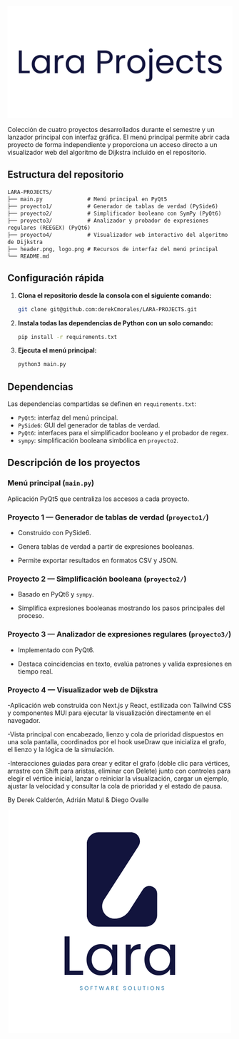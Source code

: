 ![header](header.png)

Colección de cuatro proyectos desarrollados durante el semestre y un lanzador
principal con interfaz gráfica. El menú principal permite abrir cada proyecto
de forma independiente y proporciona un acceso directo a un visualizador web
del algoritmo de Dijkstra incluido en el repositorio.

## Estructura del repositorio

```
LARA-PROJECTS/
├── main.py              # Menú principal en PyQt5
├── proyecto1/           # Generador de tablas de verdad (PySide6)
├── proyecto2/           # Simplificador booleano con SymPy (PyQt6)
├── proyecto3/           # Analizador y probador de expresiones regulares (REEGEX) (PyQt6)
├── proyecto4/           # Visualizador web interactivo del algoritmo de Dijkstra
├── header.png, logo.png # Recursos de interfaz del menú principal
└── README.md
```

## Configuración rápida

1. **Clona el repositorio desde la consola con el siguiente comando:**

   ```bash
   git clone git@github.com:derekCmorales/LARA-PROJECTS.git
   ```

2. **Instala todas las dependencias de Python con un solo comando:**

   ```bash
   pip install -r requirements.txt
   ```

3. **Ejecuta el menú principal:**

   ```bash
   python3 main.py
   ```

## Dependencias

Las dependencias compartidas se definen en `requirements.txt`:

- `PyQt5`: interfaz del menú principal.
- `PySide6`: GUI del generador de tablas de verdad.
- `PyQt6`: interfaces para el simplificador booleano y el probador de regex.
- `sympy`: simplificación booleana simbólica en `proyecto2`.

## Descripción de los proyectos

### Menú principal (`main.py`)

Aplicación PyQt5 que centraliza los accesos a cada proyecto.

### Proyecto 1 — Generador de tablas de verdad (`proyecto1/`)

- Construido con PySide6.

- Genera tablas de verdad a partir de expresiones booleanas.

- Permite exportar resultados en formatos CSV y JSON.

### Proyecto 2 — Simplificación booleana (`proyecto2/`)

- Basado en PyQt6 y `sympy`.

- Simplifica expresiones booleanas mostrando los pasos principales del proceso.

### Proyecto 3 — Analizador de expresiones regulares (`proyecto3/`)

- Implementado con PyQt6.

- Destaca coincidencias en texto, evalúa patrones y valida expresiones en
  tiempo real.

### Proyecto 4 — Visualizador web de Dijkstra

-Aplicación web construida con Next.js y React, estilizada con Tailwind CSS y componentes MUI para ejecutar la visualización directamente en el navegador.

-Vista principal con encabezado, lienzo y cola de prioridad dispuestos en una sola pantalla, coordinados por el hook useDraw que inicializa el grafo, el lienzo y la lógica de la simulación.

-Interacciones guiadas para crear y editar el grafo (doble clic para vértices, arrastre con Shift para aristas, eliminar con Delete) junto con controles para elegir el vértice inicial, lanzar o reiniciar la visualización, cargar un ejemplo, ajustar la velocidad y consultar la cola de prioridad y el estado de pausa.

By Derek Calderón, Adrián Matul & Diego Ovalle

<div align="center">
  <img src="laraerp.png">
</div>
